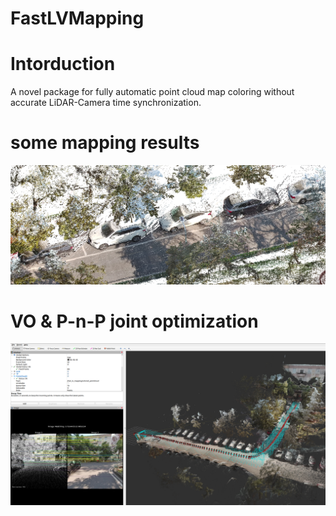 # FastLVMapping
# Intorduction
A novel package for fully automatic point cloud map coloring without accurate LiDAR-Camera time synchronization.

# some mapping results
![image](demo/campus/image.png)

# VO & P-n-P joint optimization
![image](demo/campus/run.jpg)